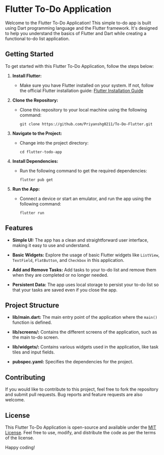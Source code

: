 # Flutter To-Do Application

Welcome to the Flutter To-Do Application! This simple to-do app is built using Dart programming language and the Flutter framework. It's designed to help you understand the basics of Flutter and Dart while creating a functional to-do list application.

## Getting Started

To get started with this Flutter To-Do Application, follow the steps below:

1. **Install Flutter:**
   - Make sure you have Flutter installed on your system. If not, follow the official Flutter installation guide: [Flutter Installation Guide](https://flutter.dev/docs/get-started/install)

2. **Clone the Repository:**
   - Clone this repository to your local machine using the following command:
     ```
     git clone https://github.com/Priyanshg0211/To-Do-Flutter.git
     ```

3. **Navigate to the Project:**
   - Change into the project directory:
     ```
     cd flutter-todo-app
     ```

4. **Install Dependencies:**
   - Run the following command to get the required dependencies:
     ```
     flutter pub get
     ```

5. **Run the App:**
   - Connect a device or start an emulator, and run the app using the following command:
     ```
     flutter run
     ```

## Features

- **Simple UI:** The app has a clean and straightforward user interface, making it easy to use and understand.
  
- **Basic Widgets:** Explore the usage of basic Flutter widgets like `ListView`, `TextField`, `FlatButton`, and `Checkbox` in this application.

- **Add and Remove Tasks:** Add tasks to your to-do list and remove them when they are completed or no longer needed.

- **Persistent Data:** The app uses local storage to persist your to-do list so that your tasks are saved even if you close the app.

## Project Structure

- **lib/main.dart:** The main entry point of the application where the `main()` function is defined.

- **lib/screens/:** Contains the different screens of the application, such as the main to-do screen.

- **lib/widgets/:** Contains various widgets used in the application, like task tiles and input fields.

- **pubspec.yaml:** Specifies the dependencies for the project.

## Contributing

If you would like to contribute to this project, feel free to fork the repository and submit pull requests. Bug reports and feature requests are also welcome.

## License

This Flutter To-Do Application is open-source and available under the [MIT License](LICENSE). Feel free to use, modify, and distribute the code as per the terms of the license.

Happy coding!
